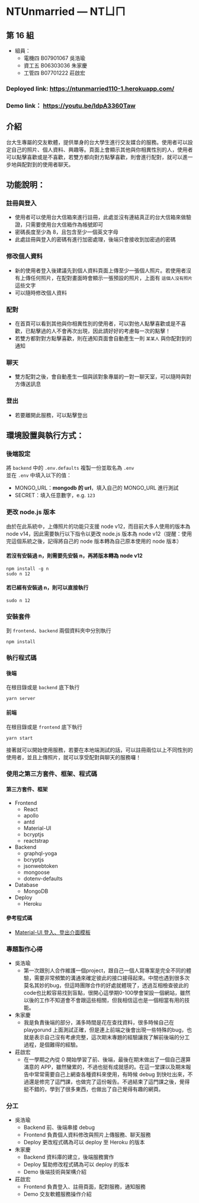# NTUnmarried — NTㄩㄇ
## 第 16 組
- 組員：
    - 電機四 B07901067 吳浩瑜
    - 資工五 B06303036 朱家慶
    - 工管四 B07701222 莊啟宏
### Deployed link: https://ntunmarried110-1.herokuapp.com/
### Demo link： https://youtu.be/ldpA3360Taw

## 介紹
台大生專屬的交友軟體，提供單身的台大學生進行交友媒合的服務。使用者可以設定自己的照片、個人資料、興趣等。頁面上會顯示其他與你相異性別的人，使用者可以點擊喜歡或是不喜歡，若雙方都向對方點擊喜歡，則會進行配對，就可以進一步地與配對到的使用者聊天。

## 功能說明：
### 註冊與登入
- 使用者可以使用台大信箱來進行註冊，此處並沒有連結真正的台大信箱來做驗證，只需要使用台大信箱作為帳號即可
- 密碼長度至少為 8，且包含至少一個英文字母
- 此處註冊與登入的密碼有進行加密處理，後端只會接收到加密過的密碼
### 修改個人資料
- 新的使用者登入後建議先到個人資料頁面上傳至少一張個人照片。若使用者沒有上傳任何照片，在配對畫面時會顯示一張預設的照片，上面有 `這個人沒有照片` 這些文字
- 可以隨時修改個人資料
### 配對
- 在首頁可以看到其他與你相異性別的使用者，可以對他人點擊喜歡或是不喜歡，已點擊過的人不會再次出現，因此請好好的考慮每一次的點擊！
- 若雙方都對對方點擊喜歡，則在通知頁面會自動產生一則 `某某人` 與你配對到的通知
### 聊天
- 雙方配對之後，會自動產生一個與該對象專屬的一對一聊天室，可以隨時與對方傳送訊息
### 登出
- 若要離開此服務，可以點擊登出

## 環境設置與執行方式：
### 後端設定
將 `backend` 中的 `.env.defaults` 複製一份並取名為 `.env`  
並在 `.env` 中填入以下的值：
- MONGO_URL：**mongodb 的 url**，填入自己的 MONGO_URL 進行測試
- SECRET：填入任意數字，e.g. `123`

### 更改 node.js 版本
由於在此系統中，上傳照片的功能只支援 node v12，而目前大多人使用的版本為 node v14，因此需要執行以下指令以更改 node.js 版本為 node v12（提醒：使用完這個系統之後，記得將自己的 node 版本轉為自己原本使用的 node 版本）
#### 若沒有安裝過 n，則需要先安裝 n，再將版本轉為 node v12 
```
npm install -g n
sudo n 12
``` 
#### 若已經有安裝過 n，則可以直接執行
```
sudo n 12
```
### 安裝套件
到 `frontend`、`backend` 兩個資料夾中分別執行
```
npm install
```
### 執行程式碼
#### 後端
在根目錄或是 `backend` 底下執行
```
yarn server
```
#### 前端
在根目錄或是 `frontend` 底下執行
```
yarn start
```
接著就可以開始使用服務，若要在本地端測試的話，可以註冊兩位以上不同性別的使用者，並且上傳照片，就可以享受配對與聊天的服務囉！


### 使用之第三方套件、框架、程式碼
#### 第三方套件、框架
- Frontend
    - React
    - apollo
    - antd
    - Material-UI
    - bcryptjs
    - reactstrap
- Backend
    - graphql-yoga
    - bcryptjs
    - jsonwebtoken
    - mongoose
    - dotenv-defaults
- Database
    - MongoDB
- Deploy
    - Heroku
#### 參考程式碼
- [Material-UI 登入、登出介面模板](https://mui.com/zh/getting-started/templates/)
    
### 專題製作心得
- 吳浩瑜
    - 第一次跟別人合作維護一個project，跟自己一個人寫專案是完全不同的體驗，需要非常頻繁的溝通來確定彼此的接口接得起來。中間也遇到很多次莫名其妙的bug，但這時團隊合作的好處就體現了，透過互相檢查彼此的code也比較容易找到盲點，很開心這學期0-100學會架設一個網站，雖然以後的工作不知道會不會跟這些相關，但我相信這也是一個相當有用的技能。
- 朱家慶
    - 我是負責後端的部分，滿多時間是花在查找資料，很多時候自己在playgorund 上面測試正確，但是連上前端之後會出現一些特殊的bug，也就是表示自己沒有考慮完整，這次期末專題的經驗讓我了解前後端的分工過程，是個難得的經驗。
- 莊啟宏
    - 在一學期之內從 0 開始學習了前、後端，最後在期末做出了一個自己還算滿意的 APP，雖然蠻累的，不過也挺有成就感的。在這一堂課以及期末報告中常常需要自己上網查各種資料來使用，有時候 debug 到快吐出來，不過還是修完了這門課，也做完了這份報告。不過結束了這門課之後，覺得挺不錯的，學到了很多東西，也做出了自己覺得有趣的網頁。

### 分工
- 吳浩瑜
    - Backend
    前、後端串接 debug
    - Frontend
    負責個人資料修改與照片上傳服務、聊天服務
    - Deploy
    更改程式碼為可以 deploy 至 Heroku 的版本
- 朱家慶
    - Backend
    資料庫的建立，後端服務實作
    - Deploy
    幫助修改程式碼為可以 deploy 的版本
    - Demo
    後端技術與架構介紹
- 莊啟宏
    - Frontend
    負責登入、註冊頁面，配對服務，通知服務
    - Demo
    交友軟體服務操作介紹

    